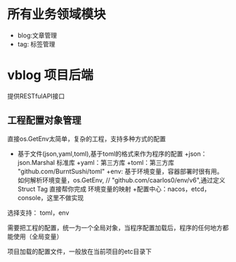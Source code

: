 # 所有业务领域模块

+ blog:文章管理
+ tag: 标签管理

# vblog 项目后端

提供RESTfulAPI接口

## 工程配置对象管理
直接os.GetEnv太简单，复杂的工程，支持多种方式的配置
+ 基于文件(json,yaml,toml),基于toml的格式来作为程序的配置
    +json：json.Marshal 标准库
    +yaml：第三方库
    +toml：第三方库  "github.com/BurntSushi/toml"
    +env: 基于环境变量，容器部署时很有用。如何解析环境变量，os.GetEnv,
  // "github.com/caarlos0/env/v6",通过定义Struct Tag 直接帮你完成 环境变量的映射
    +配置中心：nacos，etcd，console，这里不做实现
  
选择支持： toml，env

需要把工程的配置，统一为一个全局对象，当程序配置加载后，程序的任何地方都能使用（全局变量）

项目加载的配置文件，一般放在当前项目的etc目录下


